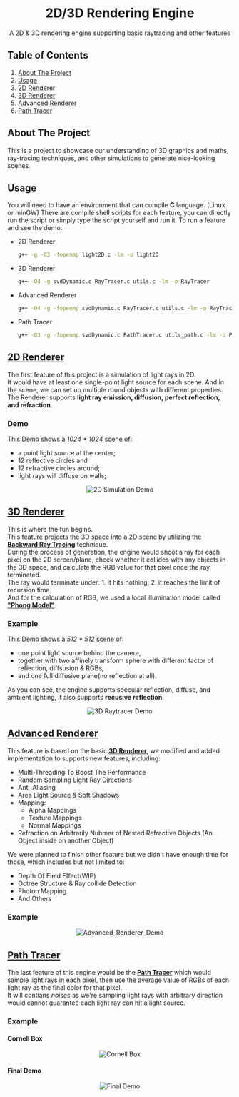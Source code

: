<a name="readme-top"></a>
<div align="center">
  <h1 align="center">2D/3D Rendering Engine</h1>
  <p>
    A 2D & 3D rendering engine supporting basic raytracing and other features
  </p>
</div>

## Table of Contents</summary>
  <ol>
    <li><a href="#about-the-project">About The Project</a></li>
    <li><a href="#usage">Usage</a></li>
    <li><a href="#2d-renderer">2D Renderer</a></li>
    <li><a href="#3d-renderer">3D Renderer</a></li>
    <li><a href="#advanced-renderer">Advanced Renderer</a></li>
    <li><a href="#path-tracer">Path Tracer</a></li>
  </ol>

## About The Project
This is a project to showcase our understanding of 3D graphics and maths, ray-tracing techniques, and other simulations to generate nice-looking scenes. 

## Usage
You will need to have an environment that can compile **C** language. (Linux or minGW)
There are compile shell scripts for each feature, you can directly run the script or simply type the script yourself and run it.
To run a feature and see the demo:
* 2D Renderer
  ```sh
  g++ -g -O3 -fopenmp light2D.c -lm -o light2D
  ```
  
* 3D Renderer
  ```sh
  g++ -O4 -g svdDynamic.c RayTracer.c utils.c -lm -o RayTracer
  ```
  
* Advanced Renderer
  ```sh
  g++ -O4 -g -fopenmp svdDynamic.c RayTracer.c utils.c -lm -o RayTracer
  ```
  
* Path Tracer
  ```sh
  g++ -O3 -g -fopenmp svdDynamic.c PathTracer.c utils_path.c -lm -o PathTracer
  ```
  

## [2D Renderer](https://github.com/TaihouAnF/Basic-Rendering-Engine/tree/main/2D%20Renderer)

The first feature of this project is a simulation of light rays in 2D.  
It would have at least one single-point light source for each scene. And in the scene, we can set up multiple round objects with different properties.  
The Renderer supports **light ray emission, diffusion, perfect reflection, and refraction**.

### Demo
This Demo shows a *1024 * 1024* scene of:
  * a point light source at the center;
  * 12 reflective circles and
  * 12 refractive circles around;
  * light rays will diffuse on walls;  

<div align="center">

  ![2D Simulation Demo](https://github.com/TaihouAnF/Basic-Rendering-Engine/blob/main/Demo/light2D_output.png)

</div>

## [3D Renderer](https://github.com/TaihouAnF/Basic-Rendering-Engine/tree/main/3D%20Raytracing%20Renderer)

This is where the fun begins.  
This feature projects the 3D space into a 2D scene by utilizing the [**Backward Ray Tracing**](https://en.wikipedia.org/wiki/Ray_tracing_(graphics)) technique.  
During the process of generation, the engine would shoot a ray for each pixel on the 2D screen/plane, check whether it collides with any objects in the 3D space, and calculate the RGB value for that pixel once the ray terminated.  
The ray would terminate under: 1. it hits nothing; 2. it reaches the limit of recursion time.  
And for the calculation of RGB, we used a local illumination model called [**"Phong Model"**](https://en.wikipedia.org/wiki/Phong_reflection_model).  

### Example
This Demo shows a *512 * 512* scene of:
* one point light source behind the camera,
* together with two affinely transform sphere with different factor of reflection, diffsusion & RGBs,
* and one full diffusive plane(no reflection at all).  

As you can see, the engine supports specular reflection, diffuse, and ambient lighting, it also supports **recusive reflection**.

<div align="center">
  
  ![3D Raytracer Demo](https://github.com/TaihouAnF/Basic-Rendering-Engine/blob/main/Demo/full.png)
  
</div>


## [Advanced Renderer](https://github.com/TaihouAnF/Basic-Rendering-Engine/tree/main/Advanced%20Raytracing%20Renderer)

This feature is based on the basic [**3D Renderer**](#3d-renderer), we modified and added implementation to supports new features, including:
  *  Multi-Threading To Boost The Performance
  *  Random Sampling Light Ray Directions
  *  Anti-Aliasing
  *  Area Light Source & Soft Shadows 
  *  Mapping:
      *  Alpha Mappings
      *  Texture Mappings
      *  Normal Mappings
  *  Refraction on Arbitrarily Nubmer of Nested Refractive Objects (An Object inside on another Object)  

We were planned to finish other feature but we didn't have enough time for those, which includes but not limited to:
  *  Depth Of Field Effect(WIP)
  *  Octree Structure & Ray collide Detection
  *  Photon Mapping
  *  And Others

### Example

<div align="center">

  ![Advanced_Renderer_Demo](https://github.com/TaihouAnF/Basic-Rendering-Engine/blob/main/Demo/Advanced.png)

</div>

## [Path Tracer](https://github.com/TaihouAnF/Basic-Rendering-Engine/tree/main/3D%20Path%20Tracer)

The last feature of this engine would be the [**Path Tracer**](https://en.wikipedia.org/wiki/Path_tracing) which would sample light rays in each pixel, then use the average value of RGBs of each light ray as the final color for that pixel.  
It will contians *noises* as we're sampling light rays with arbitrary direction would cannot guarantee each light ray can hit a light source.

### Example

#### Cornell Box
<div align="center">

  ![Cornell Box](https://github.com/TaihouAnF/Basic-Rendering-Engine/blob/main/Demo/Cornell_IS_ES.png)
  
</div>

#### Final Demo
<div align="center">

  ![Final Demo](https://github.com/TaihouAnF/Basic-Rendering-Engine/blob/main/Demo/WE_HAVE_CONQUERED_CG.png)
  
</div>

